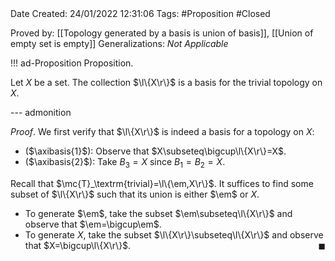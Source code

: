 <br />
<br />

Date Created: 24/01/2022 12:31:06
Tags: #Proposition #Closed 

Proved by: [[Topology generated by a basis is union of basis]], [[Union of empty set is empty]]
Generalizations: _Not Applicable_

!!! ad-Proposition Proposition.

Let $X$ be a set. The collection $\l\{X\r\}$ is a basis for the trivial topology on $X$.

--- admonition

_Proof_. We first verify that $\l\{X\r\}$ is indeed a basis for a topology on $X$:
* ($\axibasis{1}$): Observe that $X\subseteq\bigcup\l\{X\r\}=X$.
* ($\axibasis{2}$): Take $B_3=X$ since $B_1=B_2=X$.

Recall that $\mc{T}_\textrm{trivial}=\l\{\em,X\r\}$. It suffices to find some subset of $\l\{X\r\}$ such that its union is either $\em$ or $X$.
* To generate $\em$, take the subset $\em\subseteq\l\{X\r\}$ and observe that $\em=\bigcup\em$.
* To generate $X$, take the subset $\l\{X\r\}\subseteq\l\{X\r\}$ and observe that $X=\bigcup\l\{X\r\}$.<span style="float:right;">$\blacksquare$</span>
